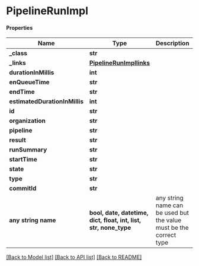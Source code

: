 # PipelineRunImpl

#### Properties
Name | Type | Description | Notes
------------ | ------------- | ------------- | -------------
**_class** | **str** |  | [optional] 
**_links** | [**PipelineRunImpllinks**](PipelineRunImpllinks.md) |  | [optional] 
**durationInMillis** | **int** |  | [optional] 
**enQueueTime** | **str** |  | [optional] 
**endTime** | **str** |  | [optional] 
**estimatedDurationInMillis** | **int** |  | [optional] 
**id** | **str** |  | [optional] 
**organization** | **str** |  | [optional] 
**pipeline** | **str** |  | [optional] 
**result** | **str** |  | [optional] 
**runSummary** | **str** |  | [optional] 
**startTime** | **str** |  | [optional] 
**state** | **str** |  | [optional] 
**type** | **str** |  | [optional] 
**commitId** | **str** |  | [optional] 
**any string name** | **bool, date, datetime, dict, float, int, list, str, none_type** | any string name can be used but the value must be the correct type | [optional]

[[Back to Model list]](../README.md#documentation-for-models) [[Back to API list]](../README.md#documentation-for-api-endpoints) [[Back to README]](../README.md)

